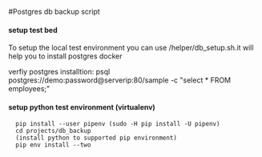 #Postgres db backup script


#### setup test bed

To setup the local test environment you can use /helper/db_setup.sh.it will help you to install postgres docker

verfiy postgres installtion:
      psql postgres://demo:password@serverip:80/sample -c "select * FROM employees;"


#### setup python test environment (virtualenv)

      pip install --user pipenv (sudo -H pip install -U pipenv)
      cd projects/db_backup
      (install python to supported pip environment)
      pip env install --two
